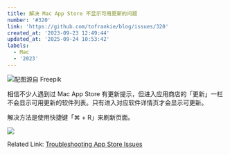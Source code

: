 ```yaml
---
title: 解决 Mac App Store 不显示可用更新的问题
number: '#320'
link: 'https://github.com/tofrankie/blog/issues/320'
created_at: '2023-09-23 12:49:44'
updated_at: '2025-09-24 10:53:42'
labels:
  - Mac
  - '2023'
---
```


![配图源自 Freepik](https://cdn.jsdelivr.net/gh/tofrankie/blog@main/images/2023/9/1695444781383.jpg)

相信不少人遇到过 Mac App Store 有更新提示，但进入应用商店的「更新」一栏不会显示可用更新的软件列表。只有进入对应软件详情页才会显示可更新。

解决方法是使用快捷键「⌘ + R」来刷新页面。

![](https://cdn.jsdelivr.net/gh/tofrankie/blog@main/images/2023/9/1695444299144.png)

Related Link: [Troubleshooting App Store Issues](https://culturedcode.com/things/support/articles/4522602/)
